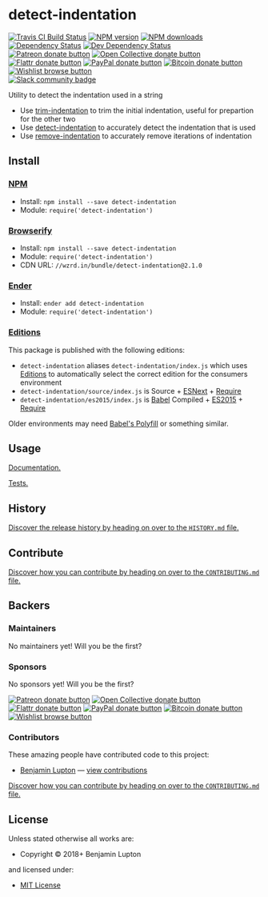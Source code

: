 <!-- TITLE/ -->

<h1>detect-indentation</h1>

<!-- /TITLE -->


<!-- BADGES/ -->

<span class="badge-travisci"><a href="http://travis-ci.org/bevry/detect-indentation" title="Check this project's build status on TravisCI"><img src="https://img.shields.io/travis/bevry/detect-indentation/master.svg" alt="Travis CI Build Status" /></a></span>
<span class="badge-npmversion"><a href="https://npmjs.org/package/detect-indentation" title="View this project on NPM"><img src="https://img.shields.io/npm/v/detect-indentation.svg" alt="NPM version" /></a></span>
<span class="badge-npmdownloads"><a href="https://npmjs.org/package/detect-indentation" title="View this project on NPM"><img src="https://img.shields.io/npm/dm/detect-indentation.svg" alt="NPM downloads" /></a></span>
<span class="badge-daviddm"><a href="https://david-dm.org/bevry/detect-indentation" title="View the status of this project's dependencies on DavidDM"><img src="https://img.shields.io/david/bevry/detect-indentation.svg" alt="Dependency Status" /></a></span>
<span class="badge-daviddmdev"><a href="https://david-dm.org/bevry/detect-indentation#info=devDependencies" title="View the status of this project's development dependencies on DavidDM"><img src="https://img.shields.io/david/dev/bevry/detect-indentation.svg" alt="Dev Dependency Status" /></a></span>
<br class="badge-separator" />
<span class="badge-patreon"><a href="https://patreon.com/bevry" title="Donate to this project using Patreon"><img src="https://img.shields.io/badge/patreon-donate-yellow.svg" alt="Patreon donate button" /></a></span>
<span class="badge-opencollective"><a href="https://opencollective.com/bevry" title="Donate to this project using Open Collective"><img src="https://img.shields.io/badge/open%20collective-donate-yellow.svg" alt="Open Collective donate button" /></a></span>
<span class="badge-flattr"><a href="https://flattr.com/profile/balupton" title="Donate to this project using Flattr"><img src="https://img.shields.io/badge/flattr-donate-yellow.svg" alt="Flattr donate button" /></a></span>
<span class="badge-paypal"><a href="https://bevry.me/paypal" title="Donate to this project using Paypal"><img src="https://img.shields.io/badge/paypal-donate-yellow.svg" alt="PayPal donate button" /></a></span>
<span class="badge-bitcoin"><a href="https://bevry.me/bitcoin" title="Donate once-off to this project using Bitcoin"><img src="https://img.shields.io/badge/bitcoin-donate-yellow.svg" alt="Bitcoin donate button" /></a></span>
<span class="badge-wishlist"><a href="https://bevry.me/wishlist" title="Buy an item on our wishlist for us"><img src="https://img.shields.io/badge/wishlist-donate-yellow.svg" alt="Wishlist browse button" /></a></span>
<br class="badge-separator" />
<span class="badge-slackin"><a href="https://slack.bevry.me" title="Join this project's slack community"><img src="https://slack.bevry.me/badge.svg" alt="Slack community badge" /></a></span>

<!-- /BADGES -->


<!-- DESCRIPTION/ -->

Utility to detect the indentation used in a string

<!-- /DESCRIPTION -->


- Use [trim-indentation](https://github.com/bevry/trim-indentation) to trim the initial indentation, useful for prepartion for the other two
- Use [detect-indentation](https://github.com/bevry/detect-indentation) to accurately detect the indentation that is used
- Use [remove-indentation](https://github.com/bevry/remove-indentation) to accurately remove iterations of indentation

<!-- INSTALL/ -->

<h2>Install</h2>

<a href="https://npmjs.com" title="npm is a package manager for javascript"><h3>NPM</h3></a><ul>
<li>Install: <code>npm install --save detect-indentation</code></li>
<li>Module: <code>require('detect-indentation')</code></li></ul>

<a href="http://browserify.org" title="Browserify lets you require('modules') in the browser by bundling up all of your dependencies"><h3>Browserify</h3></a><ul>
<li>Install: <code>npm install --save detect-indentation</code></li>
<li>Module: <code>require('detect-indentation')</code></li>
<li>CDN URL: <code>//wzrd.in/bundle/detect-indentation@2.1.0</code></li></ul>

<a href="http://enderjs.com" title="Ender is a full featured package manager for your browser"><h3>Ender</h3></a><ul>
<li>Install: <code>ender add detect-indentation</code></li>
<li>Module: <code>require('detect-indentation')</code></li></ul>

<h3><a href="https://github.com/bevry/editions" title="Editions are the best way to produce and consume packages you care about.">Editions</a></h3>

<p>This package is published with the following editions:</p>

<ul><li><code>detect-indentation</code> aliases <code>detect-indentation/index.js</code> which uses <a href="https://github.com/bevry/editions" title="Editions are the best way to produce and consume packages you care about.">Editions</a> to automatically select the correct edition for the consumers environment</li>
<li><code>detect-indentation/source/index.js</code> is Source + <a href="https://babeljs.io/docs/learn-es2015/" title="ECMAScript Next">ESNext</a> + <a href="https://nodejs.org/dist/latest-v5.x/docs/api/modules.html" title="Node/CJS Modules">Require</a></li>
<li><code>detect-indentation/es2015/index.js</code> is <a href="https://babeljs.io" title="The compiler for writing next generation JavaScript">Babel</a> Compiled + <a href="http://babeljs.io/docs/plugins/preset-es2015/" title="ECMAScript 2015">ES2015</a> + <a href="https://nodejs.org/dist/latest-v5.x/docs/api/modules.html" title="Node/CJS Modules">Require</a></li></ul>

<p>Older environments may need <a href="https://babeljs.io/docs/usage/polyfill/" title="A polyfill that emulates missing ECMAScript environment features">Babel's Polyfill</a> or something similar.</p>

<!-- /INSTALL -->


## Usage

[Documentation.](http://master.detect-indentation.bevry.surge.sh/docs/)

[Tests.](https://github.com/bevry/detect-indentation/blob/master/source/test.js)


<!-- HISTORY/ -->

<h2>History</h2>

<a href="https://github.com/bevry/detect-indentation/blob/master/HISTORY.md#files">Discover the release history by heading on over to the <code>HISTORY.md</code> file.</a>

<!-- /HISTORY -->


<!-- CONTRIBUTE/ -->

<h2>Contribute</h2>

<a href="https://github.com/bevry/detect-indentation/blob/master/CONTRIBUTING.md#files">Discover how you can contribute by heading on over to the <code>CONTRIBUTING.md</code> file.</a>

<!-- /CONTRIBUTE -->


<!-- BACKERS/ -->

<h2>Backers</h2>

<h3>Maintainers</h3>

No maintainers yet! Will you be the first?

<h3>Sponsors</h3>

No sponsors yet! Will you be the first?

<span class="badge-patreon"><a href="https://patreon.com/bevry" title="Donate to this project using Patreon"><img src="https://img.shields.io/badge/patreon-donate-yellow.svg" alt="Patreon donate button" /></a></span>
<span class="badge-opencollective"><a href="https://opencollective.com/bevry" title="Donate to this project using Open Collective"><img src="https://img.shields.io/badge/open%20collective-donate-yellow.svg" alt="Open Collective donate button" /></a></span>
<span class="badge-flattr"><a href="https://flattr.com/profile/balupton" title="Donate to this project using Flattr"><img src="https://img.shields.io/badge/flattr-donate-yellow.svg" alt="Flattr donate button" /></a></span>
<span class="badge-paypal"><a href="https://bevry.me/paypal" title="Donate to this project using Paypal"><img src="https://img.shields.io/badge/paypal-donate-yellow.svg" alt="PayPal donate button" /></a></span>
<span class="badge-bitcoin"><a href="https://bevry.me/bitcoin" title="Donate once-off to this project using Bitcoin"><img src="https://img.shields.io/badge/bitcoin-donate-yellow.svg" alt="Bitcoin donate button" /></a></span>
<span class="badge-wishlist"><a href="https://bevry.me/wishlist" title="Buy an item on our wishlist for us"><img src="https://img.shields.io/badge/wishlist-donate-yellow.svg" alt="Wishlist browse button" /></a></span>

<h3>Contributors</h3>

These amazing people have contributed code to this project:

<ul><li><a href="http://balupton.com">Benjamin Lupton</a> — <a href="https://github.com/bevry/detect-indentation/commits?author=balupton" title="View the GitHub contributions of Benjamin Lupton on repository bevry/detect-indentation">view contributions</a></li></ul>

<a href="https://github.com/bevry/detect-indentation/blob/master/CONTRIBUTING.md#files">Discover how you can contribute by heading on over to the <code>CONTRIBUTING.md</code> file.</a>

<!-- /BACKERS -->


<!-- LICENSE/ -->

<h2>License</h2>

Unless stated otherwise all works are:

<ul><li>Copyright &copy; 2018+ Benjamin Lupton</li></ul>

and licensed under:

<ul><li><a href="http://spdx.org/licenses/MIT.html">MIT License</a></li></ul>

<!-- /LICENSE -->
